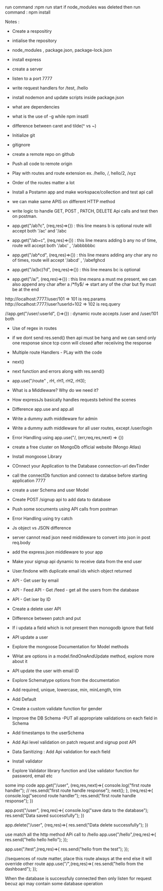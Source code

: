 run command  :npm run start
if node_modules was deleted then run command : npm  install



Notes : 
- Create a respositiry
- intialise the repository
- node_modules , package.json, package-lock.json
- install express
- create a server
- listen to a port 7777
- write request handlers for /test, /hello
- install nodemon and update scripts inside package.json
- what are dependencies
- what is the use of -g while npm insatll
- difference between caret and tilde(^ vs ~)

- Initialize git
- gitignore
- create a remote repo on github
- Push all code to remote origin
- Play with routes and route extension ex. /hello, /, hello/2, /xyz
- Order of the routes matter a lot 
- Install a Postamn app and make workspace/collection and test api call 
- we can make same APIS on different HTTP method
- write logic to handle GET, POST , PATCH, DELETE Api calls and test then on postman.
- app.get("/ab?c", (req,res)=>{}) : this line means b is optional route will accept both '/ac' and '/abc
- app.get("/ab+c", (req,res)=>{}) : this line means adding b any no of time,  route will accept both '/abc' , '/abbbbbbc
- app.get("/ab*cd", (req,res)=>{}) : this line means adding any char any no of times,  route will accept '/abcd' , '/abefghcd
- app.get("/a(bc)?d", (req,res)=>{}) : this line means bc is optional 
- app.get("/a/", (req,res)=>{}) : this line means a must me present, we can also append any char after a
/*fly$/ => start any of the char but fly must be at the end

http://localhost:7777/user/101 => 101 is req.params
http://localhost:7777/user?userId=102 => 102 is req.query

//app.get("/user/:userId", ()=>{}) : dynamic route accepts /user and /user/101 both

- Use of regex in routes

- if we dont send  res.send() then api must be hang and we can send only one response since tcp conn will closed after receiiving the response

- Multiple route Handlers - PLay with the code
- next()
- next function and errors along with res.send()
- app.use("/route" , rH, rH1, rH2, rH3);
- What is a Middleware? Why do we need it?
- How expressJs basically handles requests behind the scenes
- Difference app.use and app.all
- Write a dummy auth middleware for admin
- Write a dummy auth middleware for all user routes, except /user/login
- Error Handling using app.use("/, (err,req,res,next) => {})

- create a free cluster on MongoDb official website (Mongo Atlas)
- Install mongoose Library
- COnnect your Application to the Database connection-url devTinder
- call the connectDb function and connect to databse before starting application 7777
- create a user Schema and user Model
- Create POST /signup api to add data to database
- Push some socuments using API calls from postman
- Error Handling using try catch
- Js object vs JSON difference
- server cannot read json need middleware to convert into json in post req.body
- add the express.json middleware to your app
- Make your signup api dynamic to receive data from the end user
- User.findone with duplicate email ids which object returned
- API - Get user by email
- API - Feed API - Get /feed - get all the users from the database
- API - Get iser by ID
- Create a delete user API
- Difference between patch and put
- If i updata a field which is not present then monogodb ignore that field
- API update a user
- Explore the mongoose Documentation for Model methods
- WHat are options in a model.findOneAndUpdate method, explore more about it
- API update the user with email ID
- Explore Schematype options from the documentation
- Add required, unique, lowercase, min, minLength, trim
- Add Default
- Create a custom validate function for gender
- Improve  the DB Schema -PUT all appropriate validations on each field in Schema
- Add timestamps to the userSchema
- Add Api level validation on patch request and signup post API
- Data Sanitizing : Add Api validation for each field
- Install validator
- Explore Validator library function and Use validator function for password, email etc



























some imp code
app.get("/user", (req,res,next)=>{
    console.log("first route handler");
    // res.send("first route handle response");
    next();
},
(req,res)=>{
    console.log("second route handler");
    res.send("first route handle response");
})

app.post("/user", (req,res)=>{
    console.log("save data to the database");
    res.send("Data saved successfully");
})

app.delete("/user", (req,res)=>{
    res.send("Data delete successfully");
})

use match all the http method APi call to /hello
app.use("/hello",(req,res)=>{
    res.send("hello hello hello");
});

app.use("/test",(req,res)=>{
    res.send("hello from the test");
});

//sequences of route matter, place this route always at the end else it will override other route
app.use("/",(req,res)=>{
    res.send("hello from the dashboard");
});



When the database is successfuly connected then only listen for request becuz api may contain some database operation


